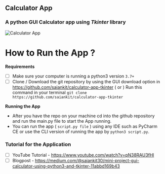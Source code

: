 ##  Calculator App
###  A python  **GUI** Calculator app using *Tkinter* library
![Calculator App](../assets/ss.png)

# How to Run the App ?

**Requirements**

 - [ ]   Make sure your computer is running a python3 version `3.7+`
 - [ ]  Clone / Download the git repository by using the GUI download option in https://github.com/saiankit/calculator-app-tkinter 
( or )
Run this command in your terminal
 `git clone https://github.com/saiankit/calculator-app-tkinter`

**Running the App**

 - After you have the repo on your machine cd into the github repository and run the main.py file to start the App running.
 - You can run the app ( `script.py file` ) using any IDE such as PyCharm CE or use the CLI version of running the app by `python3 script.py`.
 
### Tutorial for the Application

 - [ ] YouTube Tutorial - https://www.youtube.com/watch?v=pN38RAU3fHI
 - [ ] Blogpost - https://medium.com/@saiankit30/mini-project-gui-calculator-using-python3-and-tkinter-11abbd169b43
